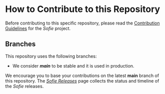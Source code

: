 # How to Contribute to this Repository

Before contributing to this specific repository, please read the [Contribution Guidelines](https://nrkno.github.io/sofie-core/docs/for-developers/contribution-guidelines) for the _Sofie_ project.


## Branches
This repository uses the following branches:

* We consider **_main_** to be stable and it is used in production.

We encourage you to base your contributions on the latest **main** branch of this repository. The [_Sofie Releases_](https://nrkno.github.io/sofie-core/releases) page collects the status and timeline of the _Sofie_ releases.
